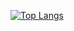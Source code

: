 

[![Top Langs](https://github-readme-stats.vercel.app/api/top-langs/?username=goriiin&hide=HTML,CSS,TypeScript)](https://github.com/anuraghazra/github-readme-stats#gh-dark-mode-only)

